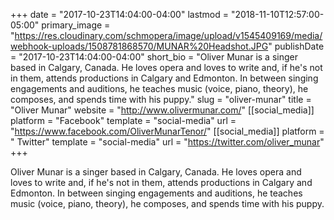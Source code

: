 +++
date = "2017-10-23T14:04:00-04:00"
lastmod = "2018-11-10T12:57:00-05:00"
primary_image = "https://res.cloudinary.com/schmopera/image/upload/v1545409169/media/webhook-uploads/1508781868570/MUNAR%20Headshot.JPG"
publishDate = "2017-10-23T14:04:00-04:00"
short_bio = "Oliver Munar is a singer based in Calgary, Canada. He loves opera and loves to write and, if he&#039;s not in them, attends productions in Calgary and Edmonton. In between singing engagements and auditions, he teaches music (voice, piano, theory), he composes, and spends time with his puppy."
slug = "oliver-munar"
title = "Oliver Munar"
website = "http://www.olivermunar.com/"
[[social_media]]
platform = "Facebook"
template = "social-media"
url = "https://www.facebook.com/OliverMunarTenor/"
[[social_media]]
platform = " Twitter"
template = "social-media"
url = "https://twitter.com/oliver_munar"
+++

Oliver Munar is a singer based in Calgary, Canada. He loves opera and loves to write and, if he's not in them, attends productions in Calgary and Edmonton. In between singing engagements and auditions, he teaches music (voice, piano, theory), he composes, and spends time with his puppy.

